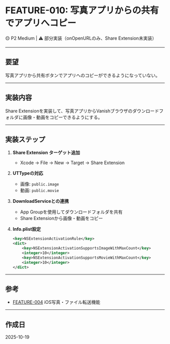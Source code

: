 # FEATURE-010: 写真アプリからの共有でアプリへコピー

🟡 P2 Medium | ⚠️ 部分実装（onOpenURLのみ、Share Extension未実装）

---

## 要望

写真アプリから共有ボタンでアプリへのコピーができるようになっていない。

---

## 実装内容

Share Extensionを実装して、写真アプリからVanishブラウザのダウンロードフォルダに画像・動画をコピーできるようにする。

---

## 実装ステップ

1. **Share Extension ターゲット追加**
   - Xcode → File → New → Target → Share Extension

2. **UTTypeの対応**
   - 画像: `public.image`
   - 動画: `public.movie`

3. **DownloadServiceとの連携**
   - App Groupを使用してダウンロードフォルダを共有
   - Share Extensionから画像・動画をコピー

4. **Info.plist設定**
   ```xml
   <key>NSExtensionActivationRule</key>
   <dict>
       <key>NSExtensionActivationSupportsImageWithMaxCount</key>
       <integer>10</integer>
       <key>NSExtensionActivationSupportsMovieWithMaxCount</key>
       <integer>10</integer>
   </dict>
   ```

---

## 参考

- [FEATURE-004](FEATURE-004-file-import-export.md) iOS写真・ファイル転送機能

---

## 作成日

2025-10-19
